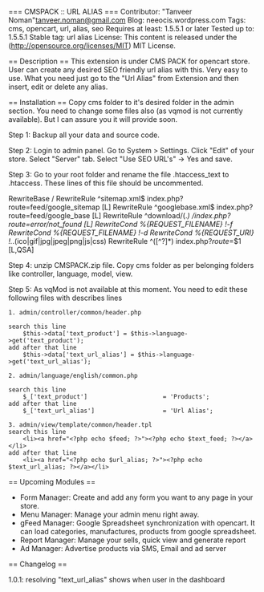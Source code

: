 === CMSPACK :: URL ALIAS ===
Contributor: "Tanveer Noman"<tanveer.noman@gmail.com>
Blog: neeocis.wordpress.com
Tags: cms, opencart, url, alias, seo
Requires at least: 1.5.5.1 or later
Tested up to: 1.5.5.1
Stable tag: url alias
License: This content is released under the (http://opensource.org/licenses/MIT) MIT License.

== Description ==
This extension is under CMS PACK for opencart store. User can create any desired SEO friendly url alias with this. Very easy to use. What you need just go to the "Url Alias" from Extension and then insert, edit or delete any alias.


== Installation ==
Copy cms folder to it's desired folder in the admin section. You need to change some files also (as vqmod is not currently available). But I can assure you it will provide soon. 


Step 1: Backup all your data and source code. 

Step 2: Login to admin panel. Go to System > Settings. Click "Edit" of your store. Select "Server" tab. Select "Use SEO URL's" -> Yes and save. 

Step 3: Go to your root folder and rename the file .htaccess_text to .htaccess. These lines of this file should be uncommented. 

RewriteBase /
RewriteRule ^sitemap.xml$ index.php?route=feed/google_sitemap [L]
RewriteRule ^googlebase.xml$ index.php?route=feed/google_base [L]
RewriteRule ^download/(.*) /index.php?route=error/not_found [L]
RewriteCond %{REQUEST_FILENAME} !-f
RewriteCond %{REQUEST_FILENAME} !-d
RewriteCond %{REQUEST_URI} !.*\.(ico|gif|jpg|jpeg|png|js|css)
RewriteRule ^([^?]*) index.php?_route_=$1 [L,QSA]


Step 4: unzip CMSPACK.zip file. Copy cms folder as per belonging folders like controller, language, model, view. 

Step 5: As vqMod is not available at this moment. You need to edit these following files with describes lines

	1. admin/controller/common/header.php 
	
	search this line 
		$this->data['text_product'] = $this->language->get('text_product'); 
	add after that line
		$this->data['text_url_alias'] = $this->language->get('text_url_alias');
	
	2. admin/language/english/common.php 
	
	search this line 
		$_['text_product']                     = 'Products';
	add after that line
		$_['text_url_alias']				   = 'Url Alias';
	
	3. admin/view/template/common/header.tpl
	search this line 
		<li><a href="<?php echo $feed; ?>"><?php echo $text_feed; ?></a></li>
    add after that line
		<li><a href="<?php echo $url_alias; ?>"><?php echo $text_url_alias; ?></a></li> 
	


== Upcoming Modules ==

* Form Manager: Create and add any form you want to any page in your store.
* Menu Manager: Manage your admin menu right away. 
* gFeed Manager: Google Spreadsheet synchronization with opencart. It can load categories, manufactures, products from google spreadsheet.
* Report Manager: Manage your sells, quick view and generate report
* Ad Manager: Advertise products via SMS, Email and ad server

== Changelog ==

1.0.1: resolving "text_url_alias" shows when user in the dashboard 

